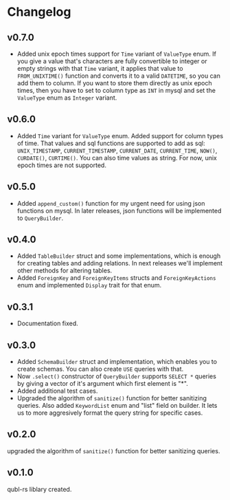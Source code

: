 # Changelog

## v0.7.0

- Added unix epoch times support for `Time` variant of `ValueType` enum. If you give a value that's characters are fully convertible to integer or empty strings with that `Time` variant, it applies that value to `FROM_UNIXTIME()` function and converts it to a valid `DATETIME`, so you can add them to column. If you want to store them directly as unix epoch times, then you have to set to column type as `INT` in mysql and set the `ValueType` enum as `Integer` variant.

## v0.6.0

- Added `Time` variant for `ValueType` enum. Added support for column types of time. That values and sql functions are supported to add as sql: `UNIX_TIMESTAMP`, `CURRENT_TIMESTAMP`, `CURRENT_DATE`, `CURRENT_TIME`, `NOW()`, `CURDATE()`, `CURTIME()`. You can also time values as string. For now, unix epoch times are not supported.

## v0.5.0

- Added `append_custom()` function for my urgent need for using json functions on mysql. In later releases, json functions will be implemented to `QueryBuilder`.

## v0.4.0

- Added `TableBuilder` struct and some implementations, which is enough for creating tables and adding relations. In next releases we'll implement other methods for altering tables.
- Added `ForeignKey` and `ForeignKeyItems` structs and `ForeignKeyActions` enum and implemented `Display` trait for that enum.

## v0.3.1

- Documentation fixed.

## v0.3.0

- Added `SchemaBuilder` struct and implementation, which enables you to create schemas. You can also create `USE` queries with that.
- Now `.select()` constructor of `QueryBuilder` supports `SELECT *` queries by giving a vector of it's argument which first element is "*".
- Added additional test cases.
- Upgraded the algorithm of `sanitize()` function for better sanitizing queries. Also added `KeywordList` enum and "list" field on builder. It lets us to more aggresively format the query string for specific cases.

## v0.2.0

upgraded the algorithm of `sanitize()` function for better sanitizing queries.

## v0.1.0

qubl-rs liblary created.
